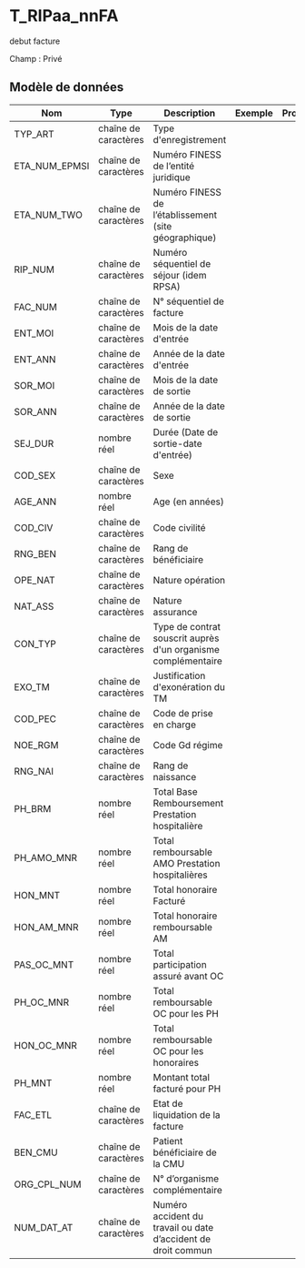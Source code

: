 # T_RIPaa_nnFA

debut facture

Champ : Privé


## Modèle de données

|Nom|Type|Description|Exemple|Propriétés|
|-|-|-|-|-|
|TYP_ART|chaîne de caractères|Type d'enregistrement|||
|ETA_NUM_EPMSI|chaîne de caractères|Numéro FINESS de l’entité juridique|||
|ETA_NUM_TWO|chaîne de caractères|Numéro FINESS de l’établissement (site géographique)|||
|RIP_NUM|chaîne de caractères|Numéro séquentiel de séjour (idem RPSA)|||
|FAC_NUM|chaîne de caractères|N° séquentiel de facture|||
|ENT_MOI|chaîne de caractères|Mois de la date d'entrée|||
|ENT_ANN|chaîne de caractères|Année de la date d'entrée|||
|SOR_MOI|chaîne de caractères|Mois de la date de sortie|||
|SOR_ANN|chaîne de caractères|Année de la date de sortie|||
|SEJ_DUR|nombre réel|Durée (Date de sortie-date d'entrée)|||
|COD_SEX|chaîne de caractères|Sexe|||
|AGE_ANN|nombre réel|Age (en années)|||
|COD_CIV|chaîne de caractères|Code civilité |||
|RNG_BEN|chaîne de caractères|Rang de bénéficiaire|||
|OPE_NAT|chaîne de caractères|Nature opération|||
|NAT_ASS|chaîne de caractères|Nature assurance|||
|CON_TYP|chaîne de caractères|Type de contrat souscrit auprès d'un organisme complémentaire|||
|EXO_TM|chaîne de caractères|Justification d'exonération du TM|||
|COD_PEC|chaîne de caractères|Code de prise en charge|||
|NOE_RGM|chaîne de caractères|Code Gd régime|||
|RNG_NAI|chaîne de caractères|Rang de naissance|||
|PH_BRM|nombre réel|Total Base Remboursement Prestation hospitalière|||
|PH_AMO_MNR|nombre réel|Total remboursable AMO Prestation hospitalières|||
|HON_MNT|nombre réel|Total honoraire Facturé|||
|HON_AM_MNR|nombre réel|Total honoraire remboursable AM|||
|PAS_OC_MNT|nombre réel|Total participation assuré avant OC|||
|PH_OC_MNR|nombre réel|Total remboursable OC pour les PH|||
|HON_OC_MNR|nombre réel|Total remboursable OC pour les honoraires|||
|PH_MNT|nombre réel|Montant total facturé pour  PH|||
|FAC_ETL|chaîne de caractères|Etat de liquidation de la facture|||
|BEN_CMU|chaîne de caractères|Patient bénéficiaire de la CMU|||
|ORG_CPL_NUM|chaîne de caractères|N° d’organisme complémentaire|||
|NUM_DAT_AT|chaîne de caractères|Numéro accident du travail ou date d’accident de droit commun|||
